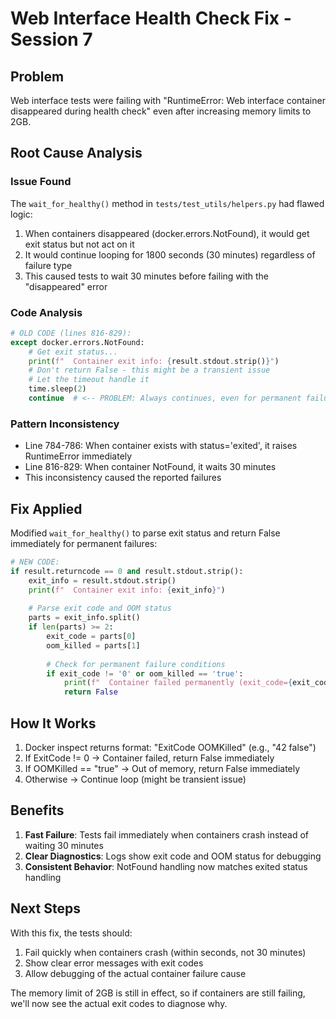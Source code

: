 # Web Interface Health Check Fix - Session 7

## Problem
Web interface tests were failing with "RuntimeError: Web interface container disappeared during health check" even after increasing memory limits to 2GB.

## Root Cause Analysis

### Issue Found
The `wait_for_healthy()` method in `tests/test_utils/helpers.py` had flawed logic:

1. When containers disappeared (docker.errors.NotFound), it would get exit status but not act on it
2. It would continue looping for 1800 seconds (30 minutes) regardless of failure type
3. This caused tests to wait 30 minutes before failing with the "disappeared" error

### Code Analysis
```python
# OLD CODE (lines 816-829):
except docker.errors.NotFound:
    # Get exit status...
    print(f"  Container exit info: {result.stdout.strip()}")
    # Don't return False - this might be a transient issue
    # Let the timeout handle it
    time.sleep(2)
    continue  # <-- PROBLEM: Always continues, even for permanent failures
```

### Pattern Inconsistency
- Line 784-786: When container exists with status='exited', it raises RuntimeError immediately
- Line 816-829: When container NotFound, it waits 30 minutes
- This inconsistency caused the reported failures

## Fix Applied

Modified `wait_for_healthy()` to parse exit status and return False immediately for permanent failures:

```python
# NEW CODE:
if result.returncode == 0 and result.stdout.strip():
    exit_info = result.stdout.strip()
    print(f"  Container exit info: {exit_info}")
    
    # Parse exit code and OOM status
    parts = exit_info.split()
    if len(parts) >= 2:
        exit_code = parts[0]
        oom_killed = parts[1]
        
        # Check for permanent failure conditions
        if exit_code != '0' or oom_killed == 'true':
            print(f"  Container failed permanently (exit_code={exit_code}, oom_killed={oom_killed})")
            return False
```

## How It Works

1. Docker inspect returns format: "ExitCode OOMKilled" (e.g., "42 false")
2. If ExitCode != 0 → Container failed, return False immediately
3. If OOMKilled == "true" → Out of memory, return False immediately  
4. Otherwise → Continue loop (might be transient issue)

## Benefits

1. **Fast Failure**: Tests fail immediately when containers crash instead of waiting 30 minutes
2. **Clear Diagnostics**: Logs show exit code and OOM status for debugging
3. **Consistent Behavior**: NotFound handling now matches exited status handling

## Next Steps

With this fix, the tests should:
1. Fail quickly when containers crash (within seconds, not 30 minutes)
2. Show clear error messages with exit codes
3. Allow debugging of the actual container failure cause

The memory limit of 2GB is still in effect, so if containers are still failing, we'll now see the actual exit codes to diagnose why.